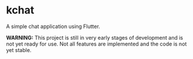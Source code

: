 # kchat

A simple chat application using Flutter.

**WARNING:** This project is still in very early stages of development and is not yet ready for use. Not all features are implemented and the code is not yet stable.
